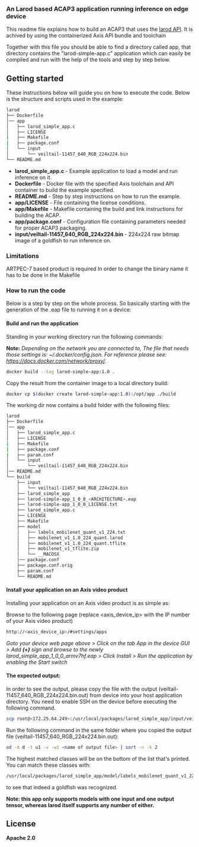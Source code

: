 ### An Larod based ACAP3 application running inference on edge device

This readme file explains how to build an ACAP3 that uses the [larod API](./FAQs.md). It is achived by using the containerized Axis API bundle and toolchain

Together with this file you should be able to find a directory called app, that directory contains the "larod-simple-app.c" application which can easily
be compiled and run with the help of the tools and step by step below.

## Getting started
These instructions below will guide you on how to execute the code. Below is the structure and scripts used in the example:

```bash
larod
├── Dockerfile
│── app
│   ├── larod_simple_app.c
│   ├── LICENSE
|   ├── Makefile
|   ├── package.conf
│   └── input
│       └── veiltail-11457_640_RGB_224x224.bin
└── README.md
```

* **larod_simple_app.c** - Example application to load a model and run inference on it.
* **Dockerfile** - Docker file with the specified Axis toolchain and API container to build the example specified.
* **README.md** - Step by step instructions on how to run the example.
* **app/LICENSE** - File containing the license conditions.
* **app/Makefile** - Makefile containing the build and link instructions for building the ACAP.
* **app/package.conf** - Configuration file containing parameters needed for proper ACAP3 packaging.
* **input/veiltail-11457_640_RGB_224x224.bin** - 224x224 raw bitmap image of a goldfish to run inference on.


### Limitations

ARTPEC-7 based product is required
In order to change the binary name it has to be done in the Makefile

### How to run the code
Below is a step by step on the whole process. So basically starting with the generation of the .eap file to running it on a device:

#### Build and run the application
Standing in your working directory run the following commands:

**Note:** *Depending on the network you are connected to,
The file that needs those settings is: *~/.docker/config.json.* 
For reference please see: https://docs.docker.com/network/proxy/.*

```bash
docker build --tag larod-simple-app:1.0 .
```

Copy the result from the container image to a local directory build:

```bash
docker cp $(docker create larod-simple-app:1.0):/opt/app ./build
```

The working dir now contains a build folder with the following files:
```bash
larod
├── Dockerfile
│── app
│   ├── larod_simple_app.c
│   ├── LICENSE
|   ├── Makefile
|   ├── package.conf
|   ├── param.conf
│   └── input
│       └── veiltail-11457_640_RGB_224x224.bin
│── README.md
└── build
	├── input
	│   └── veiltail-11457_640_RGB_224x224.bin
	├── larod_simple_app
	├── larod-simple-app_1_0_0_<ARCHITECTURE>.eap
	├── larod-simple-app_1_0_0_LICENSE.txt
	├── larod_simple_app.c
	├── LICENSE
	├── Makefile
	├── model
	│	├── labels_mobilenet_quant_v1_224.txt
	│	├── mobilenet_v1_1.0_224_quant.larod
	│	├── mobilenet_v1_1.0_224_quant.tflite
	│	├── mobilenet_v1_tflite.zip
	│	└── __MACOSX
	│── package.conf
	├── package.conf.orig
	├── param.conf
	└── README.md
```

#### Install your application on an Axis video product
Installing your application on an Axis video product is as simple as:

Browse to the following page (replace <axis_device_ip> with the IP number of your Axis video product)

```bash
http://<axis_device_ip>/#settings/apps
```

*Goto your device web page above > Click on the tab App in the device GUI > Add **(+)** sign and browse to 
the newly larod_simple_app_1_0_0_armv7hf.eap > Click Install > Run the application by enabling the Start switch*

#### The expected output:

 In order to see the output, please copy the file with the output (veiltail-11457_640_RGB_224x224.bin.out) from device into your host
 application directory. You need to enable SSH on the device before executing the following command. 

```bash
scp root@<172.25.64.249>:/usr/local/packages/larod_simple_app/input/veiltail-11457_640_RGB_224x224.bin.out . 
```
Run the following command in the same folder where you copied the output file (veiltail-11457_640_RGB_224x224.bin.out):

```bash
od -A d -t u1 -v -w1 <name of output file> | sort -n -k 2
```
The highest matched classes will be on the bottom of the list that's printed.
You can match these classes with:

```bash
/usr/local/packages/larod_simple_app/model/labels_mobilenet_quant_v1_224.txt
```
to see that indeed a goldfish was recognized.

**Note: this app only supports models with one input and one output
tensor, whereas larod itself supports any number of either.**

## License

**Apache 2.0**